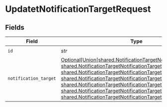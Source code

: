 # UpdatetNotificationTargetRequest


## Fields

| Field                                                                                                                                                                                                                                                                                                                                                                                                                                                   | Type                                                                                                                                                                                                                                                                                                                                                                                                                                                    | Required                                                                                                                                                                                                                                                                                                                                                                                                                                                | Description                                                                                                                                                                                                                                                                                                                                                                                                                                             |
| ------------------------------------------------------------------------------------------------------------------------------------------------------------------------------------------------------------------------------------------------------------------------------------------------------------------------------------------------------------------------------------------------------------------------------------------------------- | ------------------------------------------------------------------------------------------------------------------------------------------------------------------------------------------------------------------------------------------------------------------------------------------------------------------------------------------------------------------------------------------------------------------------------------------------------- | ------------------------------------------------------------------------------------------------------------------------------------------------------------------------------------------------------------------------------------------------------------------------------------------------------------------------------------------------------------------------------------------------------------------------------------------------------- | ------------------------------------------------------------------------------------------------------------------------------------------------------------------------------------------------------------------------------------------------------------------------------------------------------------------------------------------------------------------------------------------------------------------------------------------------------- |
| `id`                                                                                                                                                                                                                                                                                                                                                                                                                                                    | *str*                                                                                                                                                                                                                                                                                                                                                                                                                                                   | :heavy_check_mark:                                                                                                                                                                                                                                                                                                                                                                                                                                      | Unique ID                                                                                                                                                                                                                                                                                                                                                                                                                                               |
| `notification_target`                                                                                                                                                                                                                                                                                                                                                                                                                                   | [Optional[Union[shared.NotificationTargetNotificationTargetBase, shared.NotificationTargetNotificationTargetDefault, shared.NotificationTargetNotificationTargetWebhook, shared.NotificationTargetNotificationTargetBulletinMessage, shared.NotificationTargetNotificationTargetRouter, shared.NotificationTargetNotificationTargetNotificationsLog, shared.NotificationTargetNotificationTargetPagerDuty]]](../../models/shared/notificationtarget.md) | :heavy_minus_sign:                                                                                                                                                                                                                                                                                                                                                                                                                                      | NotificationTarget object to be updated                                                                                                                                                                                                                                                                                                                                                                                                                 |
